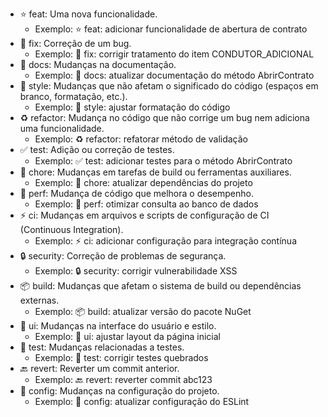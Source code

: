 - ⭐ feat: Uma nova funcionalidade.
  - Exemplo: ⭐ feat: adicionar funcionalidade de abertura de contrato
- 🐞 fix: Correção de um bug.
  - Exemplo: 🐞 fix: corrigir tratamento do item CONDUTOR_ADICIONAL
- 📝 docs: Mudanças na documentação.
  - Exemplo: 📝 docs: atualizar documentação do método AbrirContrato
- 🎨 style: Mudanças que não afetam o significado do código (espaços em branco, formatação, etc.).
  - Exemplo: 🎨 style: ajustar formatação do código
- ♻️ refactor: Mudança no código que não corrige um bug nem adiciona uma funcionalidade.
  - Exemplo: ♻️ refactor: refatorar método de validação
- ✅ test: Adição ou correção de testes.
  - Exemplo: ✅ test: adicionar testes para o método AbrirContrato
- 🔧 chore: Mudanças em tarefas de build ou ferramentas auxiliares.
  - Exemplo: 🔧 chore: atualizar dependências do projeto
- 🚀 perf: Mudança de código que melhora o desempenho.
  - Exemplo: 🚀 perf: otimizar consulta ao banco de dados
- ⚡️ ci: Mudanças em arquivos e scripts de configuração de CI (Continuous Integration).
  - Exemplo: ⚡️ ci: adicionar configuração para integração contínua
- 🔒 security: Correção de problemas de segurança.
  - Exemplo: 🔒 security: corrigir vulnerabilidade XSS
- 📦 build: Mudanças que afetam o sistema de build ou dependências externas.
  - Exemplo: 📦 build: atualizar versão do pacote NuGet
- 💄 ui: Mudanças na interface do usuário e estilo.
  - Exemplo: 💄 ui: ajustar layout da página inicial
- 🚨 test: Mudanças relacionadas a testes.
  - Exemplo: 🚨 test: corrigir testes quebrados
- 🔙 revert: Reverter um commit anterior.
  - Exemplo: 🔙 revert: reverter commit abc123
- 🔧 config: Mudanças na configuração do projeto.
  - Exemplo: 🔧 config: atualizar configuração do ESLint
